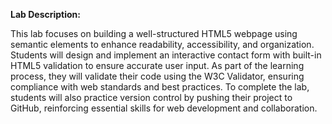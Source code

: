 **Lab Description:**  

This lab focuses on building a well-structured HTML5 webpage using semantic elements to enhance readability, accessibility, and organization. Students will design and implement an interactive contact form with built-in HTML5 validation to ensure accurate user input. As part of the learning process, they will validate their code using the W3C Validator, ensuring compliance with web standards and best practices. To complete the lab, students will also practice version control by pushing their project to GitHub, reinforcing essential skills for web development and collaboration.
